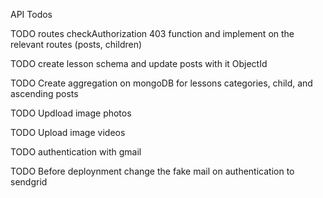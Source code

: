 
API Todos

TODO routes checkAuthorization 403 function and implement on the relevant routes (posts, children)


TODO create lesson schema and update posts with it ObjectId

TODO Create aggregation on mongoDB for lessons categories, child, and ascending posts

TODO Updload image photos

TODO Upload image videos

TODO authentication with gmail

TODO Before deploynment change the fake mail on authentication to sendgrid 
